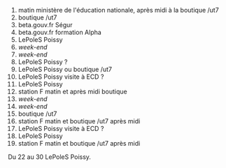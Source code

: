 1. matin ministère de l'éducation nationale, après midi à la boutique /ut7
2. boutique /ut7
3. beta.gouv.fr Ségur
4. beta.gouv.fr formation Alpha
5. LePoleS Poissy
6. _week-end_
7. _week-end_
8. LePoleS Poissy ?
9. LePoleS Poissy ou boutique /ut7
10. LePoleS Poissy visite à ECD ?
11. LePoleS Poissy
12. station F matin et après midi boutique
13. _week-end_
14. _week-end_
15. boutique /ut7
16. station F matin et boutique /ut7 après midi
17. LePoleS Poissy visite à ECD ?
18. LePoleS Poissy
19. station F matin et boutique /ut7 après midi

Du 22 au 30 LePoleS Poissy.

